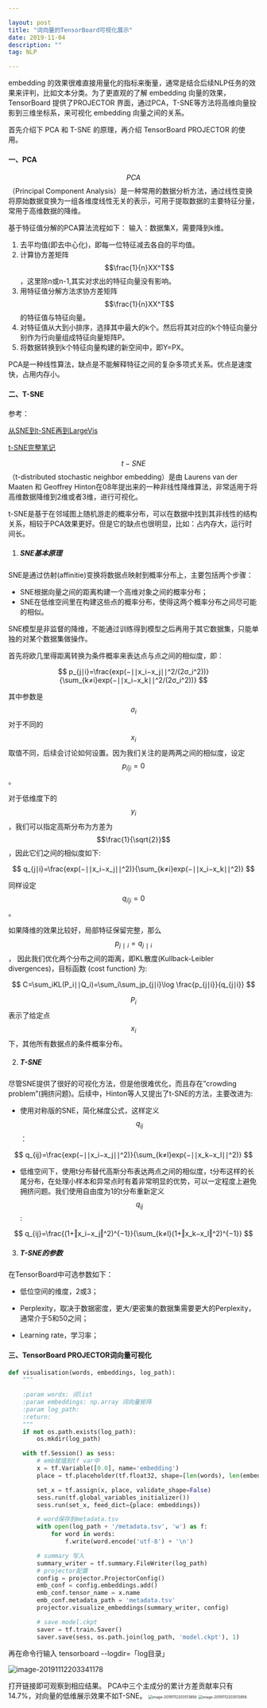 ```yaml
---

layout: post
title: "词向量的TensorBoard可视化展示"
date: 2019-11-04
description: ""
tag: NLP

---
```


embedding 的效果很难直接用量化的指标来衡量，通常是结合后续NLP任务的效果来评判，比如文本分类。为了更直观的了解 embedding 向量的效果，TensorBoard 提供了PROJECTOR 界面，通过PCA，T-SNE等方法将高维向量投影到三维坐标系，来可视化 embedding 向量之间的关系。

首先介绍下 PCA 和 T-SNE 的原理，再介绍 TensorBoard PROJECTOR 的使用。

#### 一、PCA

$$PCA$$（Principal Component Analysis）是一种常用的数据分析方法，通过线性变换将原始数据变换为一组各维度线性无关的表示，可用于提取数据的主要特征分量，常用于高维数据的降维。

基于特征值分解的PCA算法流程如下：
输入：数据集X，需要降到k维。

1. 去平均值(即去中心化)，即每一位特征减去各自的平均值。
2. 计算协方差矩阵 $$\frac{1}{n}XX^T$$，这里除n或n-1,其实对求出的特征向量没有影响。
3. 用特征值分解方法求协方差矩阵 $$\frac{1}{n}XX^T$$ 的特征值与特征向量。
4. 对特征值从大到小排序，选择其中最大的k个。然后将其对应的k个特征向量分别作为行向量组成特征向量矩阵P。
5.  将数据转换到k个特征向量构建的新空间中，即Y=PX。

PCA是一种线性算法，缺点是不能解释特征之间的复杂多项式关系。优点是速度快，占用内存小。



#### 二、T-SNE

参考：

[从SNE到t-SNE再到LargeVis](http://bindog.github.io/blog/2016/06/04/from-sne-to-tsne-to-largevis/)

[t-SNE完整笔记](http://www.datakit.cn/blog/2017/02/05/t_sne_full.html)

$$t-SNE$$（t-distributed stochastic neighbor embedding）是由 Laurens van der Maaten 和 Geoffrey Hinton在08年提出来的一种非线性降维算法，非常适用于将高维数据降维到2维或者3维，进行可视化。

t-SNE是基于在邻域图上随机游走的概率分布，可以在数据中找到其非线性的结构关系，相较于PCA效果更好。但是它的缺点也很明显，比如：占内存大，运行时间长。

1. ##### SNE基本原理

SNE是通过仿射(affinitie)变换将数据点映射到概率分布上，主要包括两个步骤：

- SNE根据向量之间的距离构建一个高维对象之间的概率分布；
- SNE在低维空间里在构建这些点的概率分布，使得这两个概率分布之间尽可能的相似。

SNE模型是非监督的降维，不能通过训练得到模型之后再用于其它数据集，只能单独的对某个数据集做操作。

首先将欧几里得距离转换为条件概率来表达点与点之间的相似度，即：


$$
p_{j∣i}=\frac{exp(−∣∣x_i−x_j∣∣^2/(2σ_i^2))}{\sum_{k≠i}exp(−∣∣x_i−x_k∣∣^2/(2σ_i^2))}
$$



其中参数是 $$\sigma_i$$ 对于不同的 $$x_i$$ 取值不同，后续会讨论如何设置。因为我们关注的是两两之间的相似度，设定 
$$
p_{i|i} = 0
$$
。

对于低维度下的 $$y_i$$，我们可以指定高斯分布为方差为 $$\frac{1}{\sqrt{2}}$$，因此它们之间的相似度如下:

$$
q_{j∣i}=\frac{exp(−∣∣x_i−x_j∣∣^2)}{\sum_{k≠i}exp(−∣∣x_i−x_k∣∣^2)}
$$

同样设定 
$$
q_{i|i} = 0
$$
。

如果降维的效果比较好，局部特征保留完整，那么 $$p_{j∣i} = q_{j∣i}$$， 因此我们优化两个分布之间的距离，即KL散度(Kullback-Leibler divergences)，目标函数 (cost function) 为:



$$
C=\sum_iKL(P_i∣∣Q_i)=\sum_i\sum_jp_{j∣i}\log \frac{p_{j∣i}}{q_{j∣i}}
$$



$$P_i$$ 表示了给定点 $$x_i$$ 下，其他所有数据点的条件概率分布。

2. ##### T-SNE

尽管SNE提供了很好的可视化方法，但是他很难优化，而且存在”crowding problem”(拥挤问题)。后续中，Hinton等人又提出了t-SNE的方法，主要改进为:

- 使用对称版的SNE，简化梯度公式，这样定义 $$q_{ij}$$ ：


$$
q_{ij}=\frac{exp(−∣∣x_i−x_j∣∣^2)}{\sum_{k≠l}exp(−∣∣x_k−x_l∣∣^2)}
$$


- 低维空间下，使用t分布替代高斯分布表达两点之间的相似度，t分布这样的长尾分布，在处理小样本和异常点时有着非常明显的优势，可以一定程度上避免拥挤问题。我们使用自由度为1的t分布重新定义 $$q_{ij}$$ :


$$
q_{ij}=\frac{(1+‖x_i−x_j‖^2)^{−1}}{\sum_{k≠l}(1+‖x_k−x_l‖^2)^{−1}}
$$


3. ##### T-SNE的参数

在TensorBoard中可选参数如下：

- 低位空间的维度，2或3；

- Perplexity，取决于数据密度，更大/更密集的数据集需要更大的Perplexity，通常介于5和50之间；

- Learning rate，学习率；

  

#### 三、TensorBoard PROJECTOR词向量可视化

```python
def visualisation(words, embeddings, log_path):
    """
    
    :param words: 词list
    :param embeddings: np.array 词向量矩阵
    :param log_path: 
    :return: 
    """
    if not os.path.exists(log_path):
        os.mkdir(log_path)

    with tf.Session() as sess:
        # emb赋值到tf var中
        x = tf.Variable([0.0], name='embedding')
        place = tf.placeholder(tf.float32, shape=[len(words), len(embeddings[0])])

        set_x = tf.assign(x, place, validate_shape=False)
        sess.run(tf.global_variables_initializer())
        sess.run(set_x, feed_dict={place: embeddings})

        # word保存到metadata.tsv
        with open(log_path + '/metadata.tsv', 'w') as f:
            for word in words:
                f.write(word.encode('utf-8') + '\n')

        # summary 写入
        summary_writer = tf.summary.FileWriter(log_path)
        # projector配置
        config = projector.ProjectorConfig()
        emb_conf = config.embeddings.add()
        emb_conf.tensor_name = x.name
        emb_conf.metadata_path = 'metadata.tsv'
        projector.visualize_embeddings(summary_writer, config)

        # save model.ckpt
        saver = tf.train.Saver()
        saver.save(sess, os.path.join(log_path, 'model.ckpt'), 1)
```

再在命令行输入 tensorboard --logdir=「log目录」

![image-20191112203341178](https://github.com/BaiJingting/baijingting.github.io/blob/master/images/posts/image-20191112203341178.png?raw=true)

打开链接即可观察到相应结果。
PCA中三个主成分的累计方差贡献率只有14.7%，对向量的低维展示效果不如T-SNE。
<img src="https://github.com/BaiJingting/baijingting.github.io/blob/master/images/posts/0c544970e640027a059cb91f2.png?raw=true" alt="image-20191112203513856" style="zoom:50%;" />
<img src="https://github.com/BaiJingting/baijingting.github.io/blob/master/images/posts/1a11bacae1a731a4b9141855e.png?raw=true" alt="image-20191112203513856" style="zoom:50%;" />
